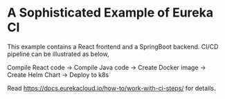 # A Sophisticated Example of Eureka CI

This example contains a React frontend and a SpringBoot backend. CI/CD pipeline can be illustrated as below,

Compile React code -> Compile Java code -> Create Docker image -> Create Helm Chart -> Deploy to k8s

Read https://docs.eurekacloud.io/how-to/work-with-ci-steps/ for details.
